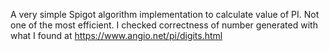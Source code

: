 A very simple Spigot algorithm implementation to calculate value of PI.
Not one of the most efficient.
I checked correctness of number generated with what I found at https://www.angio.net/pi/digits.html
